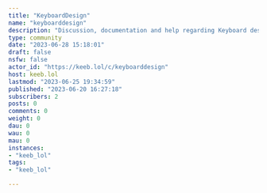 ```yaml
---
title: "KeyboardDesign" 
name: "keyboarddesign"
description: "Discussion, documentation and help regarding Keyboard design"
type: community
date: "2023-06-28 15:18:01"
draft: false
nsfw: false
actor_id: "https://keeb.lol/c/keyboarddesign"
host: keeb.lol
lastmod: "2023-06-25 19:34:59"
published: "2023-06-20 16:27:18"
subscribers: 2
posts: 0
comments: 0
weight: 0
dau: 0
wau: 0
mau: 0
instances:
- "keeb_lol"
tags: 
- "keeb_lol"

---
```

